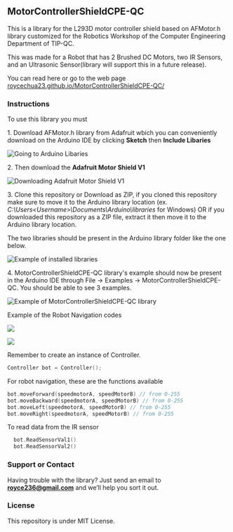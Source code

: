 ## MotorControllerShieldCPE-QC
This is a library for the L293D motor controller shield based on AFMotor.h library customized for the Robotics Workshop of the Computer Engineering Department of TIP-QC. 

This was made for a Robot that has 2 Brushed DC Motors, two IR Sensors, and an Ultrasonic Sensor(library will support this in a future release).

You can read here or go to the web page [roycechua23.github.io/MotorControllerShieldCPE-QC/](https://roycechua23.github.io/MotorControllerShieldCPE-QC/) 

### Instructions

To use this library you must 

1\. Download AFMotor.h library from Adafruit wbich you can conveniently download on the Arduino IDE by clicking **Sketch** then **Include Libaries** 

![Going to Arduino Libaries](https://i.ibb.co/nM2VfKL/Finding-AFMotor-h.png)

2\. Then download the **Adafruit Motor Shield V1**

![Downloading Adafruit Motor Shield V1](https://i.ibb.co/jJgRYrJ/Downloading-Adafruit-Motor-Shield-library-V1.png)

3\. Clone this repository or Download as ZIP, if you cloned this repository make sure to move it to the Arduino library location (ex. _C:\Users\<Username>\Documents\Arduino\libraries_ for Windows) OR if you downloaded this repository as a ZIP file, extract it then move it to the Arduino library location.

The two libraries should be present in the Arduino library folder like the one below.

![Example of installed libraries](https://i.ibb.co/X4w1SsT/Example-of-installed-libraries-in-Arduino.png)

4\. MotorControllerShieldCPE-QC library's example should now be present in the Arduino IDE through File -> Examples -> MotorControllerShieldCPE-QC. You should be able to see 3 examples.

![Example of MotorControllerShieldCPE-QC library](https://i.ibb.co/8jxxn6F/Arduino-Example-of-Motor-Controller-Shield-CPE-QC-library-in-Examples.png)

Example of the Robot Navigation codes

![](https://i.ibb.co/jGzY0PF/Robot-Navigation-Code-Example.png)

![](https://i.ibb.co/kGdGtRJ/Robot-Navigation-Code-Example-2.png)

Remember to create an instance of Controller.
```C++
Controller bot = Controller();
```

For robot navigation, these are the functions available
```C
bot.moveForward(speedmotorA, speedMotorB) // from 0-255
bot.moveBackward(speedmotorA, speedMotorB) // from 0-255
bot.moveLeft(speedmotorA, speedMotorB) // from 0-255
bot.moveRight(speedmotorA, speedMotorB) // from 0-255
```
To read data from the IR sensor
``` C
  bot.ReadSensorVal1() 
  bot.ReadSensorVal2()
```

### Support or Contact

Having trouble with the library? Just send an email to **royce236@gmail.com** and we’ll help you sort it out.

### License
This repository is under MIT License.
